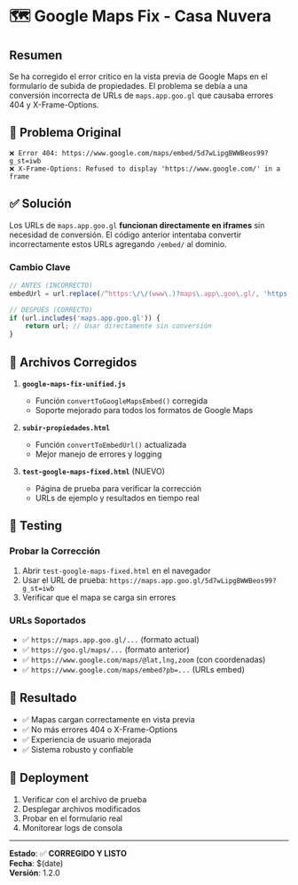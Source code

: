 # 🗺️ Google Maps Fix - Casa Nuvera

## Resumen

Se ha corregido el error crítico en la vista previa de Google Maps en el formulario de subida de propiedades. El problema se debía a una conversión incorrecta de URLs de `maps.app.goo.gl` que causaba errores 404 y X-Frame-Options.

## 🐛 Problema Original

```
❌ Error 404: https://www.google.com/maps/embed/5d7wLipgBWWBeos99?g_st=iwb
❌ X-Frame-Options: Refused to display 'https://www.google.com/' in a frame
```

## ✅ Solución

Los URLs de `maps.app.goo.gl` **funcionan directamente en iframes** sin necesidad de conversión. El código anterior intentaba convertir incorrectamente estos URLs agregando `/embed/` al dominio.

### Cambio Clave

```javascript
// ANTES (INCORRECTO)
embedUrl = url.replace(/^https:\/\/(www\.)?maps\.app\.goo\.gl/, 'https://www.google.com/maps/embed');

// DESPUÉS (CORRECTO)
if (url.includes('maps.app.goo.gl')) {
    return url; // Usar directamente sin conversión
}
```

## 📁 Archivos Corregidos

1. **`google-maps-fix-unified.js`**
   - Función `convertToGoogleMapsEmbed()` corregida
   - Soporte mejorado para todos los formatos de Google Maps

2. **`subir-propiedades.html`**
   - Función `convertToEmbedUrl()` actualizada
   - Mejor manejo de errores y logging

3. **`test-google-maps-fixed.html`** (NUEVO)
   - Página de prueba para verificar la corrección
   - URLs de ejemplo y resultados en tiempo real

## 🧪 Testing

### Probar la Corrección

1. Abrir `test-google-maps-fixed.html` en el navegador
2. Usar el URL de prueba: `https://maps.app.goo.gl/5d7wLipgBWWBeos99?g_st=iwb`
3. Verificar que el mapa se carga sin errores

### URLs Soportados

- ✅ `https://maps.app.goo.gl/...` (formato actual)
- ✅ `https://goo.gl/maps/...` (formato anterior)
- ✅ `https://www.google.com/maps/@lat,lng,zoom` (con coordenadas)
- ✅ `https://www.google.com/maps/embed?pb=...` (URLs embed)

## 🎯 Resultado

- ✅ Mapas cargan correctamente en vista previa
- ✅ No más errores 404 o X-Frame-Options
- ✅ Experiencia de usuario mejorada
- ✅ Sistema robusto y confiable

## 🚀 Deployment

1. Verificar con el archivo de prueba
2. Desplegar archivos modificados
3. Probar en el formulario real
4. Monitorear logs de consola

---

**Estado**: ✅ **CORREGIDO Y LISTO**  
**Fecha**: $(date)  
**Versión**: 1.2.0